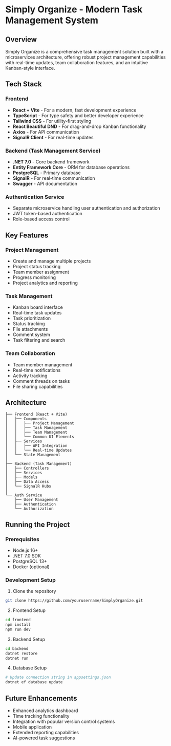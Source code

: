 # Simply Organize - Modern Task Management System

## Overview
Simply Organize is a comprehensive task management solution built with a microservices architecture, offering robust project management capabilities with real-time updates, team collaboration features, and an intuitive Kanban-style interface.

## Tech Stack

### Frontend
- **React + Vite** - For a modern, fast development experience
- **TypeScript** - For type safety and better developer experience
- **Tailwind CSS** - For utility-first styling
- **React Beautiful DND** - For drag-and-drop Kanban functionality
- **Axios** - For API communication
- **SignalR Client** - For real-time updates

### Backend (Task Management Service)
- **.NET 7.0** - Core backend framework
- **Entity Framework Core** - ORM for database operations
- **PostgreSQL** - Primary database
- **SignalR** - For real-time communication
- **Swagger** - API documentation

### Authentication Service
- Separate microservice handling user authentication and authorization
- JWT token-based authentication
- Role-based access control

## Key Features

### Project Management
- Create and manage multiple projects
- Project status tracking
- Team member assignment
- Progress monitoring
- Project analytics and reporting

### Task Management
- Kanban board interface
- Real-time task updates
- Task prioritization
- Status tracking
- File attachments
- Comment system
- Task filtering and search

### Team Collaboration
- Team member management
- Real-time notifications
- Activity tracking
- Comment threads on tasks
- File sharing capabilities

## Architecture

```
├── Frontend (React + Vite)
│   ├── Components
│   │   ├── Project Management
│   │   ├── Task Management
│   │   ├── Team Management
│   │   └── Common UI Elements
│   ├── Services
│   │   ├── API Integration
│   │   └── Real-time Updates
│   └── State Management
│
├── Backend (Task Management)
│   ├── Controllers
│   ├── Services
│   ├── Models
│   ├── Data Access
│   └── SignalR Hubs
│
└── Auth Service
    ├── User Management
    ├── Authentication
    └── Authorization
```

## Running the Project

### Prerequisites
- Node.js 16+
- .NET 7.0 SDK
- PostgreSQL 13+
- Docker (optional)

### Development Setup
1. Clone the repository
```bash
git clone https://github.com/yourusername/SimplyOrganize.git
```

2. Frontend Setup
```bash
cd frontend
npm install
npm run dev
```

3. Backend Setup
```bash
cd backend
dotnet restore
dotnet run
```

4. Database Setup
```bash
# Update connection string in appsettings.json
dotnet ef database update
```

## Future Enhancements
- Enhanced analytics dashboard
- Time tracking functionality
- Integration with popular version control systems
- Mobile application
- Extended reporting capabilities
- AI-powered task suggestions
